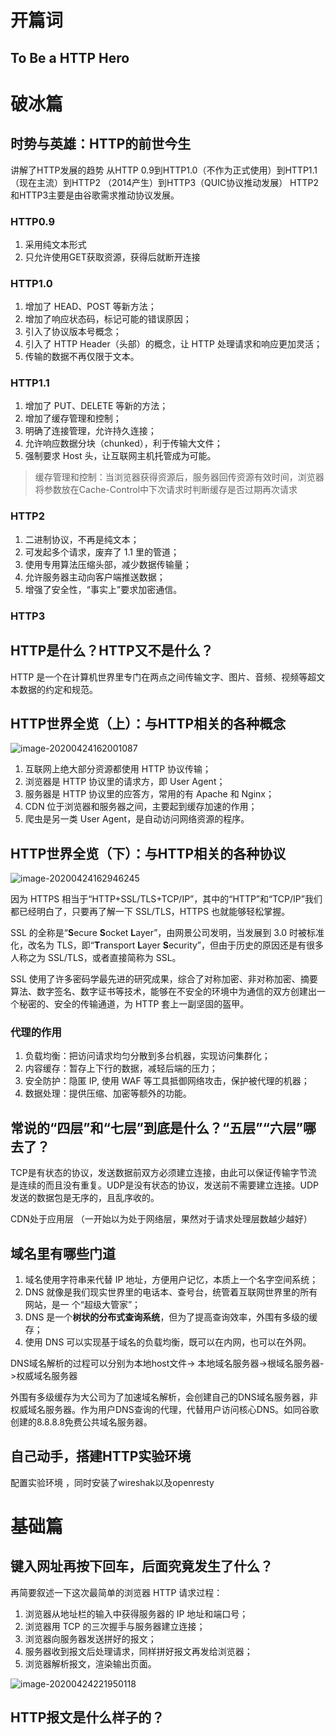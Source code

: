 # 开篇词

## To Be a HTTP Hero



# 破冰篇

## 时势与英雄：HTTP的前世今生

讲解了HTTP发展的趋势 从HTTP 0.9到HTTP1.0（不作为正式使用）到HTTP1.1 （现在主流）到HTTP2 （2014产生）到HTTP3（QUIC协议推动发展） HTTP2和HTTP3主要是由谷歌需求推动协议发展。

### **HTTP0.9** 

1. 采用纯文本形式
2. 只允许使用GET获取资源，获得后就断开连接

### **HTTP1.0**

1. 增加了 HEAD、POST 等新方法；
2. 增加了响应状态码，标记可能的错误原因；
3. 引入了协议版本号概念；
4. 引入了 HTTP Header（头部）的概念，让 HTTP 处理请求和响应更加灵活；
5. 传输的数据不再仅限于文本。

### **HTTP1.1** 

1. 增加了 PUT、DELETE 等新的方法；
2. 增加了缓存管理和控制；
3. 明确了连接管理，允许持久连接；
4. 允许响应数据分块（chunked），利于传输大文件；
5. 强制要求 Host 头，让互联网主机托管成为可能。

> 缓存管理和控制：当浏览器获得资源后，服务器回传资源有效时间，浏览器将参数放在Cache-Control中下次请求时判断缓存是否过期再次请求	

### **HTTP2**

1. 二进制协议，不再是纯文本；
2. 可发起多个请求，废弃了 1.1 里的管道；
3. 使用专用算法压缩头部，减少数据传输量；
4. 允许服务器主动向客户端推送数据；
5. 增强了安全性，“事实上”要求加密通信。

### **HTTP3** 





## HTTP是什么？HTTP又不是什么？



HTTP 是一个在计算机世界里专门在两点之间传输文字、图片、音频、视频等超文本数据的约定和规范。



## HTTP世界全览（上）：与HTTP相关的各种概念

![image-20200424162001087](https://pic-go-youdaoyun-image.oss-cn-beijing.aliyuncs.com/pic-go-youdaoyun-image/20200424162002.png)



1. 互联网上绝大部分资源都使用 HTTP 协议传输；
2. 浏览器是 HTTP 协议里的请求方，即 User Agent；
3. 服务器是 HTTP 协议里的应答方，常用的有 Apache 和 Nginx；
4. CDN 位于浏览器和服务器之间，主要起到缓存加速的作用；
5. 爬虫是另一类 User Agent，是自动访问网络资源的程序。



## HTTP世界全览（下）：与HTTP相关的各种协议

![image-20200424162946245](https://pic-go-youdaoyun-image.oss-cn-beijing.aliyuncs.com/pic-go-youdaoyun-image/20200424162947.png)

因为 HTTPS 相当于“HTTP+SSL/TLS+TCP/IP”，其中的“HTTP”和“TCP/IP”我们都已经明白了，只要再了解一下 SSL/TLS，HTTPS 也就能够轻松掌握。

SSL 的全称是“**S**ecure **S**ocket **L**ayer”，由网景公司发明，当发展到 3.0 时被标准化，改名为 TLS，即“**T**ransport **L**ayer **S**ecurity”，但由于历史的原因还是有很多人称之为 SSL/TLS，或者直接简称为 SSL。

SSL 使用了许多密码学最先进的研究成果，综合了对称加密、非对称加密、摘要算法、数字签名、数字证书等技术，能够在不安全的环境中为通信的双方创建出一个秘密的、安全的传输通道，为 HTTP 套上一副坚固的盔甲。

### **代理的作用**

1. 负载均衡：把访问请求均匀分散到多台机器，实现访问集群化；
2. 内容缓存：暂存上下行的数据，减轻后端的压力；
3. 安全防护：隐匿 IP, 使用 WAF 等工具抵御网络攻击，保护被代理的机器；
4. 数据处理：提供压缩、加密等额外的功能。





## 常说的“四层”和“七层”到底是什么？“五层”“六层”哪去了？

TCP是有状态的协议，发送数据前双方必须建立连接，由此可以保证传输字节流 是连续的而且没有重复。UDP是没有状态的协议，发送前不需要建立连接。UDP发送的数据包是无序的，且乱序收的。

CDN处于应用层 （一开始以为处于网络层，果然对于请求处理层数越少越好）





## 域名里有哪些门道

1. 域名使用字符串来代替 IP 地址，方便用户记忆，本质上一个名字空间系统；
2. DNS 就像是我们现实世界里的电话本、查号台，统管着互联网世界里的所有网站，是一 个“超级大管家”； 
3. DNS 是一个**树状的分布式查询系统**，但为了提高查询效率，外围有多级的缓存； 
4.  使用 DNS 可以实现基于域名的负载均衡，既可以在内网，也可以在外网。

DNS域名解析的过程可以分别为本地host文件-> 本地域名服务器->根域名服务器->权威域名服务器

外围有多级缓存为大公司为了加速域名解析，会创建自己的DNS域名服务器，非权威域名服务器。作为用户DNS查询的代理，代替用户访问核心DNS。如同谷歌创建的8.8.8.8免费公共域名服务器。



## 自己动手，搭建HTTP实验环境

配置实验环境 ，同时安装了wireshak以及openresty 



# 基础篇

## 键入网址再按下回车，后面究竟发生了什么？

再简要叙述一下这次最简单的浏览器 HTTP 请求过程：

1. 浏览器从地址栏的输入中获得服务器的 IP 地址和端口号；
2. 浏览器用 TCP 的三次握手与服务器建立连接；
3. 浏览器向服务器发送拼好的报文；
4. 服务器收到报文后处理请求，同样拼好报文再发给浏览器；
5. 浏览器解析报文，渲染输出页面。

![image-20200424221950118](https://pic-go-youdaoyun-image.oss-cn-beijing.aliyuncs.com/pic-go-youdaoyun-image/20200424221951.png)



## HTTP报文是什么样子的？



















































